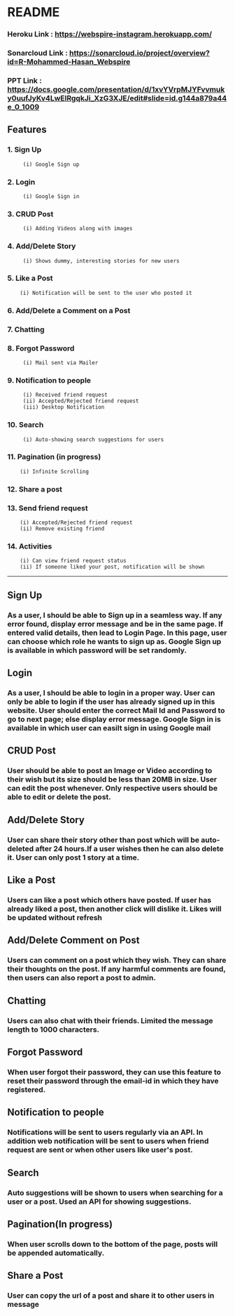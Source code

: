 # README

### Heroku Link : https://webspire-instagram.herokuapp.com/

### Sonarcloud Link : https://sonarcloud.io/project/overview?id=R-Mohammed-Hasan_Webspire

### PPT Link : https://docs.google.com/presentation/d/1xvYVrpMJYFvvmuky0uufJyKv4LwElRgqkJi_XzG3XJE/edit#slide=id.g144a879a44e_0_1009

## Features

### 1. Sign Up

         (i) Google Sign up

### 2. Login

         (i) Google Sign in

### 3. CRUD Post

         (i) Adding Videos along with images

### 4. Add/Delete Story

         (i) Shows dummy, interesting stories for new users

### 5. Like a Post

        (i) Notification will be sent to the user who posted it

### 6. Add/Delete a Comment on a Post

### 7. Chatting

### 8. Forgot Password

         (i) Mail sent via Mailer

### 9. Notification to people

         (i) Received friend request
         (ii) Accepted/Rejected friend request
         (iii) Desktop Notification

### 10. Search

         (i) Auto-showing search suggestions for users

### 11. Pagination (in progress)

        (i) Infinite Scrolling

### 12. Share a post

### 13. Send friend request

        (i) Accepted/Rejected friend request
        (ii) Remove existing friend

### 14. Activities

        (i) Can view friend request status
        (ii) If someone liked your post, notification will be shown

<hr>

## Sign Up

### As a user, I should be able to Sign up in a seamless way. If any error found, display error message and be in the same page. If entered valid details, then lead to Login Page. In this page, user can choose which role he wants to sign up as. Google Sign up is available in which password will be set randomly.

## Login

### As a user, I should be able to login in a proper way. User can only be able to login if the user has already signed up in this website. User should enter the correct Mail Id and Password to go to next page; else display error message. Google Sign in is available in which user can easilt sign in using Google mail

## CRUD Post

### User should be able to post an Image or Video according to their wish but its size should be less than 20MB in size. User can edit the post whenever. Only respective users should be able to edit or delete the post.

## Add/Delete Story

### User can share their story other than post which will be auto-deleted after 24 hours.If a user wishes then he can also delete it. User can only post 1 story at a time.

## Like a Post

### Users can like a post which others have posted. If user has already liked a post, then another click will dislike it. Likes will be updated without refresh

## Add/Delete Comment on Post

### Users can comment on a post which they wish. They can share their thoughts on the post. If any harmful comments are found, then users can also report a post to admin.

## Chatting

### Users can also chat with their friends. Limited the message length to 1000 characters.

## Forgot Password

### When user forgot their password, they can use this feature to reset their password through the email-id in which they have registered.

## Notification to people

### Notifications will be sent to users regularly via an API. In addition web notification will be sent to users when friend request are sent or when other users like user's post.

## Search

### Auto suggestions will be shown to users when searching for a user or a post. Used an API for showing suggestions.

## Pagination(In progress)

### When user scrolls down to the bottom of the page, posts will be appended automatically.

## Share a Post

### User can copy the url of a post and share it to other users in message
